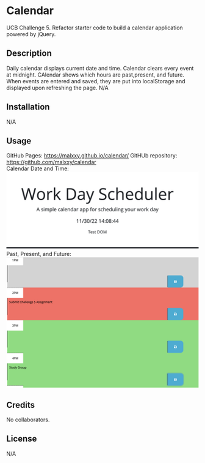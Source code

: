 # Calendar
UCB Challenge 5. Refactor starter code to build a calendar application powered by jQuery.

## Description
Daily calendar displays current date and time. Calendar clears every event at midnight. CAlendar shows which hours are past,present, and future. When events are entered and saved, they are put into localStorage and displayed upon refreshing the page.
N/A
## Installation
N/A
## Usage
GitHub Pages: https://malxxy.github.io/calendar/
GitHUb repository: https://github.com/malxxy/calendar
<br>
Calendar Date and Time:
![calendar date and time](./Assets/dateTime.png)
<br>
Past, Present, and Future:
![calendar oast present and future](./Assets/pastpresentfuture.png)
<br>
## Credits
No collaborators.

## License
N/A